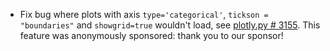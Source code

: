 - Fix bug where plots with axis `type='categorical'`, `tickson = "boundaries"` and `showgrid=true` wouldn't load, see [plotly.py # 3155](https://github.com/plotly/plotly.py/issues/3155). This feature was anonymously sponsored: thank you to our sponsor!